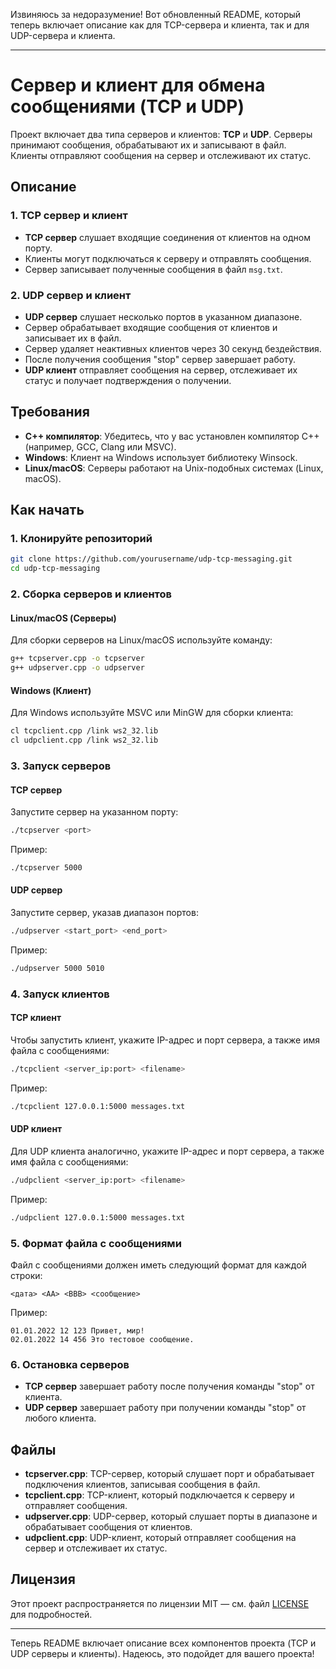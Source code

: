 Извиняюсь за недоразумение! Вот обновленный README, который теперь включает описание как для TCP-сервера и клиента, так и для UDP-сервера и клиента.

---

# Сервер и клиент для обмена сообщениями (TCP и UDP)

Проект включает два типа серверов и клиентов: **TCP** и **UDP**. Серверы принимают сообщения, обрабатывают их и записывают в файл. Клиенты отправляют сообщения на сервер и отслеживают их статус.

## Описание

### 1. **TCP сервер и клиент**
- **TCP сервер** слушает входящие соединения от клиентов на одном порту.
- Клиенты могут подключаться к серверу и отправлять сообщения.
- Сервер записывает полученные сообщения в файл `msg.txt`.

### 2. **UDP сервер и клиент**
- **UDP сервер** слушает несколько портов в указанном диапазоне.
- Сервер обрабатывает входящие сообщения от клиентов и записывает их в файл.
- Сервер удаляет неактивных клиентов через 30 секунд бездействия.
- После получения сообщения "stop" сервер завершает работу.
- **UDP клиент** отправляет сообщения на сервер, отслеживает их статус и получает подтверждения о получении.

## Требования

- **C++ компилятор**: Убедитесь, что у вас установлен компилятор C++ (например, GCC, Clang или MSVC).
- **Windows**: Клиент на Windows использует библиотеку Winsock.
- **Linux/macOS**: Серверы работают на Unix-подобных системах (Linux, macOS).

## Как начать

### 1. Клонируйте репозиторий

```bash
git clone https://github.com/yourusername/udp-tcp-messaging.git
cd udp-tcp-messaging
```

### 2. Сборка серверов и клиентов

#### **Linux/macOS (Серверы)**

Для сборки серверов на Linux/macOS используйте команду:

```bash
g++ tcpserver.cpp -o tcpserver
g++ udpserver.cpp -o udpserver
```

#### **Windows (Клиент)**

Для Windows используйте MSVC или MinGW для сборки клиента:

```bash
cl tcpclient.cpp /link ws2_32.lib
cl udpclient.cpp /link ws2_32.lib
```

### 3. Запуск серверов

#### **TCP сервер**

Запустите сервер на указанном порту:

```bash
./tcpserver <port>
```

Пример:
```bash
./tcpserver 5000
```

#### **UDP сервер**

Запустите сервер, указав диапазон портов:

```bash
./udpserver <start_port> <end_port>
```

Пример:
```bash
./udpserver 5000 5010
```

### 4. Запуск клиентов

#### **TCP клиент**

Чтобы запустить клиент, укажите IP-адрес и порт сервера, а также имя файла с сообщениями:

```bash
./tcpclient <server_ip:port> <filename>
```

Пример:
```bash
./tcpclient 127.0.0.1:5000 messages.txt
```

#### **UDP клиент**

Для UDP клиента аналогично, укажите IP-адрес и порт сервера, а также имя файла с сообщениями:

```bash
./udpclient <server_ip:port> <filename>
```

Пример:
```bash
./udpclient 127.0.0.1:5000 messages.txt
```

### 5. Формат файла с сообщениями

Файл с сообщениями должен иметь следующий формат для каждой строки:

```
<дата> <AA> <BBB> <сообщение>
```

Пример:
```
01.01.2022 12 123 Привет, мир!
02.01.2022 14 456 Это тестовое сообщение.
```

### 6. Остановка серверов

- **TCP сервер** завершает работу после получения команды "stop" от клиента.
- **UDP сервер** завершает работу при получении команды "stop" от любого клиента.

## Файлы

- **tcpserver.cpp**: TCP-сервер, который слушает порт и обрабатывает подключения клиентов, записывая сообщения в файл.
- **tcpclient.cpp**: TCP-клиент, который подключается к серверу и отправляет сообщения.
- **udpserver.cpp**: UDP-сервер, который слушает порты в диапазоне и обрабатывает сообщения от клиентов.
- **udpclient.cpp**: UDP-клиент, который отправляет сообщения на сервер и отслеживает их статус.

## Лицензия

Этот проект распространяется по лицензии MIT — см. файл [LICENSE](LICENSE) для подробностей.

---

Теперь README включает описание всех компонентов проекта (TCP и UDP серверы и клиенты). Надеюсь, это подойдет для вашего проекта!
